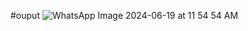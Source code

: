 #ouput 
![WhatsApp Image 2024-06-19 at 11 54 54 AM](https://github.com/pranitajagtap25/diabetes_app/assets/136250734/7640d0c3-b86b-4981-9b15-76e8b903ce11)
